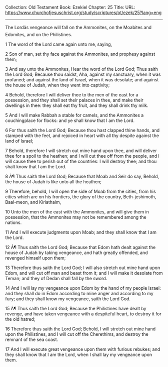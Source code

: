 Collection: Old Testament
Book: Ezekiel
Chapter: 25
Title: 
URL: https://www.churchofjesuschrist.org/study/scriptures/ot/ezek/25?lang=eng

---

The Lordâs vengeance will fall on the Ammonites, on the Moabites and Edomites, and on the Philistines.

1 The word of the Lord came again unto me, saying,

2 Son of man, set thy face against the Ammonites, and prophesy against them;

3 And say unto the Ammonites, Hear the word of the Lord God; Thus saith the Lord God; Because thou saidst, Aha, against my sanctuary, when it was profaned; and against the land of Israel, when it was desolate; and against the house of Judah, when they went into captivity;

4 Behold, therefore I will deliver thee to the men of the east for a possession, and they shall set their palaces in thee, and make their dwellings in thee: they shall eat thy fruit, and they shall drink thy milk.

5 And I will make Rabbah a stable for camels, and the Ammonites a couchingplace for flocks: and ye shall know that I am the Lord.

6 For thus saith the Lord God; Because thou hast clapped thine hands, and stamped with the feet, and rejoiced in heart with all thy despite against the land of Israel;

7 Behold, therefore I will stretch out mine hand upon thee, and will deliver thee for a spoil to the heathen; and I will cut thee off from the people, and I will cause thee to perish out of the countries: I will destroy thee; and thou shalt know that I am the Lord.

8 Â¶ Thus saith the Lord God; Because that Moab and Seir do say, Behold, the house of Judah is like unto all the heathen;

9 Therefore, behold, I will open the side of Moab from the cities, from his cities which are on his frontiers, the glory of the country, Beth-jeshimoth, Baal-meon, and Kiriathaim,

10 Unto the men of the east with the Ammonites, and will give them in possession, that the Ammonites may not be remembered among the nations.

11 And I will execute judgments upon Moab; and they shall know that I am the Lord.

12 Â¶ Thus saith the Lord God; Because that Edom hath dealt against the house of Judah by taking vengeance, and hath greatly offended, and revenged himself upon them;

13 Therefore thus saith the Lord God; I will also stretch out mine hand upon Edom, and will cut off man and beast from it; and I will make it desolate from Teman; and they of Dedan shall fall by the sword.

14 And I will lay my vengeance upon Edom by the hand of my people Israel: and they shall do in Edom according to mine anger and according to my fury; and they shall know my vengeance, saith the Lord God.

15 Â¶ Thus saith the Lord God; Because the Philistines have dealt by revenge, and have taken vengeance with a despiteful heart, to destroy it for the old hatred;

16 Therefore thus saith the Lord God; Behold, I will stretch out mine hand upon the Philistines, and I will cut off the Cherethims, and destroy the remnant of the sea coast.

17 And I will execute great vengeance upon them with furious rebukes; and they shall know that I am the Lord, when I shall lay my vengeance upon them.
